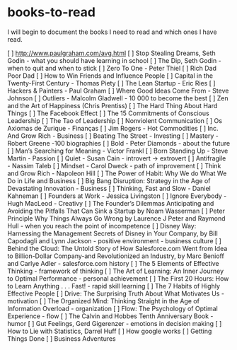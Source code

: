 # books-to-read
I will begin to document the books I need to read and which ones I have read.

[ ] http://www.paulgraham.com/avg.html
[ ] Stop Stealing Dreams, Seth Godin - what you should have learning in school
[ ] The Dip, Seth Godin - when to quit and when to stick
[ ] Zero To One - Peter Thiel
[ ] Rich Dad Poor Dad
[ ] How to Win Friends and Influence People
[ ] Capital in the Twenty-First Century - Thomas Piety
[ ] The Lean Startup - Eric Ries
[ ] Hackers & Painters - Paul Graham
[ ] Where Good Ideas Come From - Steve Johnson
[ ] Outliers - Malcolm Gladwell - 10 000 to become the best
[ ] Zen and the Art of Happiness (Chris Prentiss) 
[ ] The Hard Thing About Hard Things
[ ] The Facebook Effect
[ ] The 15 Commitments of Conscious Leadership
[ ] The Tao of Leadership
[ ] Nonviolent Communication
[ ] Os Axiomas de Zurique - Finanças
[ ] Jim Rogers - Hot Commodities
[ ] Inc. And Grow Rich - Business
[ ] Beating The Street - Investing
[ ] Mastery - Robert Greene -100 biographies
[ ] Bold - Peter Diamonds - about the future
[ ] Man’s Searching for Meaning - Victor Frankl
[ ] Born Standing Up - Steve Martin - Passion
[ ] Quiet - Susan Cain - introvert -> extrovert
[ ] Antifragile - Nassim Taleb
[ ] Mindset - Carol Dweck - path of improvement
[ ] Think and Grow Rich - Napoleon Hill
[ ] The Power of Habit: Why We do What We Do in Life and Business
[ ] Big Bang Disruption: Strategy in the Age of Devastating Innovation - Business
[ ] Thinking, Fast and Slow - Daniel Kahneman
[ ] Founders at Work - Jessica Livingston
[ ] Ignore Everybody - Hugh MacLeod - Creativy
[ ] The Founder’s Dilemmas Anticipating and Avoiding the Pitfalls That Can Sink a Startup by Noam Wasserman
[ ] Peter Principle Why Things Always Go Wrong by Laurence J Peter and Raymond Hull - when you reach the point of incompetence
[ ] Disney Way: Harnessing the Management Secrets of Disney in Your Company, by Bill Capodagli and Lynn Jackson - positive environment - business culture
[ ] Behind the Cloud: The Untold Story of How Salesforce.com Went from Idea to Billion-Dollar Company-and Revolutionized an Industry, by Marc Benioff and Carlye Adler - salesforce.com history
[ ] The 5 Elements of Effective Thinking - framework of thinking
[ ] The Art of Learning: An Inner Journey to Optimal Performance - personal achievement
[ ] The First 20 Hours: How to Learn Anything . . . Fast! - rapid skill learning
[ ] The 7 Habits of Highly Effective People
[ ] Drive: The Surprising Truth About What Motivates Us - motivation
[ ] The Organized Mind: Thinking Straight in the Age of Information Overload - organization
[ ] Flow: The Psychology of Optimal Experience - flow
[ ] The Calvin and Hobbes Tenth Anniversary Book - humor
[ ] Gut Feelings, Gerd Gigerenzer - emotions in decision making
[ ] How to Lie with Statistics, Darrel Huff
[ ] How google works
[ ] Getting Things Done
[ ] Business Adventures
